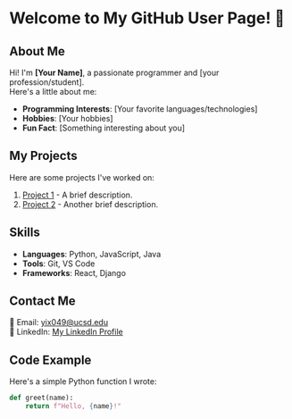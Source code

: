 # Welcome to My GitHub User Page! 👋

## About Me
Hi! I'm **[Your Name]**, a passionate programmer and [your profession/student].  
Here's a little about me:

- **Programming Interests**: [Your favorite languages/technologies]
- **Hobbies**: [Your hobbies]
- **Fun Fact**: [Something interesting about you]

## My Projects
Here are some projects I've worked on:

1. [Project 1](#) - A brief description.
2. [Project 2](#) - Another brief description.

## Skills
- **Languages**: Python, JavaScript, Java
- **Tools**: Git, VS Code
- **Frameworks**: React, Django

## Contact Me
📧 Email: [yix049@ucsd.edu](mailto:yix049@ucsd.edu)  
🔗 LinkedIn: [My LinkedIn Profile]([https://linkedin.com/in/your-profile](https://www.linkedin.com/in/yifei-xue-b4bb612a8/))  

## Code Example
Here's a simple Python function I wrote:

```python
def greet(name):
    return f"Hello, {name}!"
